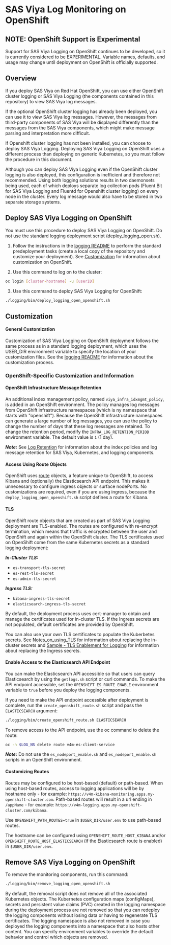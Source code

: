 # SAS Viya Log Monitoring on OpenShift

## NOTE: OpenShift Support is Experimental

Support for SAS Viya Logging on OpenShift continues to be developed, so it is currently considered to be EXPERIMENTAL. Variable names, defaults, and usage may change until 
deployment on OpenShift is officially supported.

## Overview

If you deploy SAS Viya on Red Hat OpenShift, you can use either OpenShift 
cluster logging or SAS Viya Logging (the components contained in this 
repository) to view SAS Viya log messages. 

If the optional OpenShift cluster logging has already been deployed, you can use 
it to view SAS Viya log messages. However, the messages from third-party components 
of SAS Viya will be displayed differently than the messages from the SAS Viya components, 
which might make message parsing and interpretation more difficult.

If Openshift cluster logging has not been installed, you can choose to deploy 
SAS Viya Logging. Deploying SAS Viya Logging on 
OpenShift uses a different process than deploying on generic Kubernetes, so you 
must follow the procedure in this document. 

Although you can deploy SAS Viya Logging even if the OpenShift 
cluster logging is also deployed, this configuration is inefficient and 
therefore not recommended. Using both logging solutions results in two daemonsets   
being used, each of which deploys separate log collection pods (Fluent Bit for 
SAS Viya Logging and Fluentd for Openshift cluster logging) on every node in the cluster. 
Every log message would also have to be stored in two separate storage systems.  

## Deploy SAS Viya Logging on OpenShift

You must use this procedure to deploy SAS Viya Logging on OpenShift. Do not use the standard logging deployment script (deploy_logging_open.sh).

1. Follow the instructions in the [logging README](../README.md#l_pre_dep) to perform the standard predeployment tasks (create a local copy of the repository and customize 
your deployment). See [Customization](#l_os_cust) for information about customization on OpenShift.

2. Use this command to log on to the cluster:
```bash
oc login [cluster-hostname] -u [userID]
```

3. Use this command to deploy SAS Viya Logging for OpenShift:
```bash
./logging/bin/deploy_logging_open_openshift.sh
```

## <a name="l_os_cust"></a>Customization 
#### General Customization

Customization of SAS Viya Logging on OpenShift deployment follows the same process as in a standard logging deployment, which uses the USER_DIR environment variable to specify the location of your customization files. See the [logging README](../logging/README.md#log_custom) for information about the customization process.

### OpenShift-Specific Customization and Information

#### OpenShift Infrastructure Message Retention
An additional index management policy, named `viya_infra_idxmgmt_policy`, is added 
in an OpenShift environment. The policy manages log messages from OpenShift 
infrastructure namespaces (which is ny namespace that starts with "openshift"). 
Because the OpenShift infrastructure namespaces can generate a large number of 
log messages, you can use the policy to change the number of days that these 
log messages are retained. To change the retention period, modify the `INFRA_LOG_RETENTION_PERIOD` environment variable. The default value is `1` (1 day).

***Note:*** See [Log Retention](Log_Retention.md) for information 
about the index policies and log message retention for SAS Viya, Kubernetes, 
and logging components.

#### Access Using Route Objects
OpenShift uses [route](https://docs.openshift.com/enterprise/3.0/architecture/core_concepts/routes.html) objects, a feature unique to OpenShift, to access Kibana and (optionally) the Elasticsearch API endpoint. This makes it unnecessary to configure ingress objects or surface nodePorts.
No customizations are required, even if you are using ingress, because the `deploy_logging_open_openshift.sh` script defines a route for Kibana.

#### TLS
OpenShift route objects that are created as part of SAS Viya Logging 
deployment are TLS-enabled. The routes are configured 
with re-encrypt termination, which means that traffic is encrypted between the user 
and OpenShift and again within the OpenShift cluster. The TLS certificates used on 
OpenShift come from the same Kubernetes secrets as a standard logging deployment:

***In-Cluster TLS:***
- `es-transport-tls-secret`
- `es-rest-tls-secret`
- `es-admin-tls-secret`

***Ingress TLS:***
- `kibana-ingress-tls-secret`
- `elasticsearch-ingress-tls-secret`

By default, the deployment process uses cert-manager to obtain and manage the 
certificates used for in-cluster TLS. If the Ingress secrets are not populated, default certificates 
are provided by OpenShift.

You can also use your own TLS certificates to populate the Kuberbetes secrets. 
See [Notes_on_using_TLS](Notes_on_using_TLS.md) for information about replacing 
the in-cluster secrets and [Sample - TLS Enablement for Logging](../samples/tls/logging/README.md) for information about replacing the Ingress secrets.

#### Enable Access to the Elasticsearch API Endpoint
You can make the Elasticsearch API accessible so that users can query Elasticsearch 
by using the `getlogs.sh` script or curl commands. To make the API endpoint 
accessible, set the `OPENSHIFT_ES_ROUTE_ENABLE` environment variable to `true` before 
you deploy the logging components. 

If you need to make the API endpoint accessible after deployment is complete, run 
the `create_openshift_route.sh` script and pass the `ELASTICSEARCH` argument:
```bash
./logging/bin/create_openshift_route.sh ELASTICSEARCH
```  

To remove access to the API endpoint, use the oc command to delete the route:
```bash
oc -n $LOG_NS delete route v4m-es-client-service
```  
***Note:*** Do not use the `es_nodeport_enable.sh` and `es_nodeport_enable.sh` scripts 
in an OpenShift environment.  

#### Customizing Routes

Routes may be configured to be host-based (default) or path-based. When
using host-based routes, access to logging applications will be by hostname
only - for example: `https://v4m-kibana-monitoring.apps.my-openshift-cluster.com`.
Path-based routes will result in a url ending in `/appName` - for example:
`https://v4m-logging.apps.my-openshift-cluster.com/kibana`.

Use `OPENSHIFT_PATH_ROUTES=true` in `$USER_DIR/user.env` to use path-based
routes.

The hostname can be configured using `OPENSHIFT_ROUTE_HOST_KIBANA` and/or
`OPENSHIFT_ROUTE_HOST_ELASTICSEARCH` (if the Elasticsearch route is enabled)
in `$USER_DIR/user.env`.

## Remove SAS Viya Logging on OpenShift

To remove the monitoring components, run this command:
```bash
./logging/bin/remove_logging_open_openshift.sh
```
By default, the removal script does not remove all of the associated Kubernetes objects. The Kubernetes configuration maps (configMaps), secrets and persistent value claims (PVC) 
created in the logging namespace during the deployment process are not removed so that you can 
redeploy the logging components without losing data or having to regenerate TLS 
certificates. The logging namespace is also not removed in case you deployed the logging components into a namespace that also hosts other content. You can specify 
environment variables to override the default behavior and control which objects are removed.

